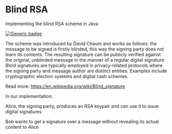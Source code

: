 # Blind RSA
Implementing the blind RSA scheme in Java

[![Generic badge](https://img.shields.io/badge/<CRYPTO>-<RSA>-<COLOR>.svg)](https://shields.io/)


The scheme was introduced by David Chaum and works as follows: the message to be signed is firstly blinded, this way the signing party does not learn its contents. The resulting signature can be publicly verified against the original, unblinded message in the manner of a regular digital signature. Blind signatures are typically employed in privacy-related protocols where the signing party and message author are distinct entities. Examples include cryptographic election systems and digital cash schemes.

Read more: https://en.wikipedia.org/wiki/Blind_signature

In our implementation:

Alice, the signing party, produces an RSA keypair and can use it to issue digital signatures

Bob wants to get a signature over a message without revealing its actual content to Alice
